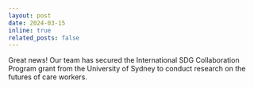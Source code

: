 ```yaml
---
layout: post
date: 2024-03-15
inline: true
related_posts: false
---
```


Great news! Our team has secured the International SDG Collaboration Program grant from the University of Sydney to conduct research on the futures of care workers.
